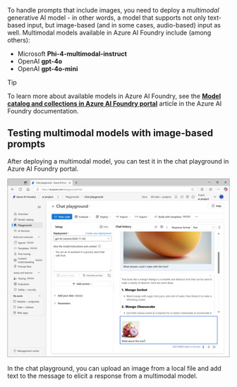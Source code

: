 To handle prompts that include images, you need to deploy a *multimodal* generative AI model - in other words, a model that supports not only text-based input, but image-based (and in some cases, audio-based) input as well. Multimodal models available in Azure AI Foundry include (among others):

- Microsoft **Phi-4-multimodal-instruct**
- OpenAI **gpt-4o**
- OpenAI **gpt-4o-mini**


> [!TIP]
> To learn more about available models in Azure AI Foundry, see the **[Model catalog and collections in Azure AI Foundry portal](/azure/ai-foundry/how-to/model-catalog-overview)** article in the Azure AI Foundry documentation.

## Testing multimodal models with image-based prompts

After deploying a multimodal model, you can test it in the chat playground in Azure AI Foundry portal.

![Screenshot of the chat playground with an image-based prompt.](../media/image-prompt.png)

In the chat playground, you can upload an image from a local file and add text to the message to elicit a response from a multimodal model.
